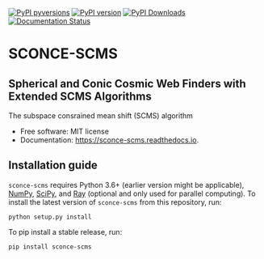 [![PyPI pyversions](https://img.shields.io/pypi/pyversions/sconce-scms.svg)](https://pypi.python.org/pypi/sconce-scms/)
[![PyPI version](https://badge.fury.io/py/sconce-scms.svg)](https://badge.fury.io/py/sconce-scms)
[![PyPI Downloads](https://pepy.tech/badge/sconce-scms)](https://pepy.tech/project/sconce-scms)
[![Documentation Status](https://readthedocs.org/projects/sconce-scms/badge/?version=latest)](http://sconce-scms.readthedocs.io/?badge=latest)

# SCONCE-SCMS
## Spherical and Conic Cosmic Web Finders with Extended SCMS Algorithms

The subspace consrained mean shift (SCMS) algorithm 

* Free software: MIT license
* Documentation: https://sconce-scms.readthedocs.io.


Installation guide
--------

```sconce-scms``` requires Python 3.6+ (earlier version might be applicable), [NumPy](http://www.numpy.org/), [SciPy](https://www.scipy.org/), and [Ray](https://ray.io/) (optional and only used for parallel computing). To install the latest version of ```sconce-scms``` from this repository, run:

```
python setup.py install
```

To pip install a stable release, run:
```
pip install sconce-scms
```

